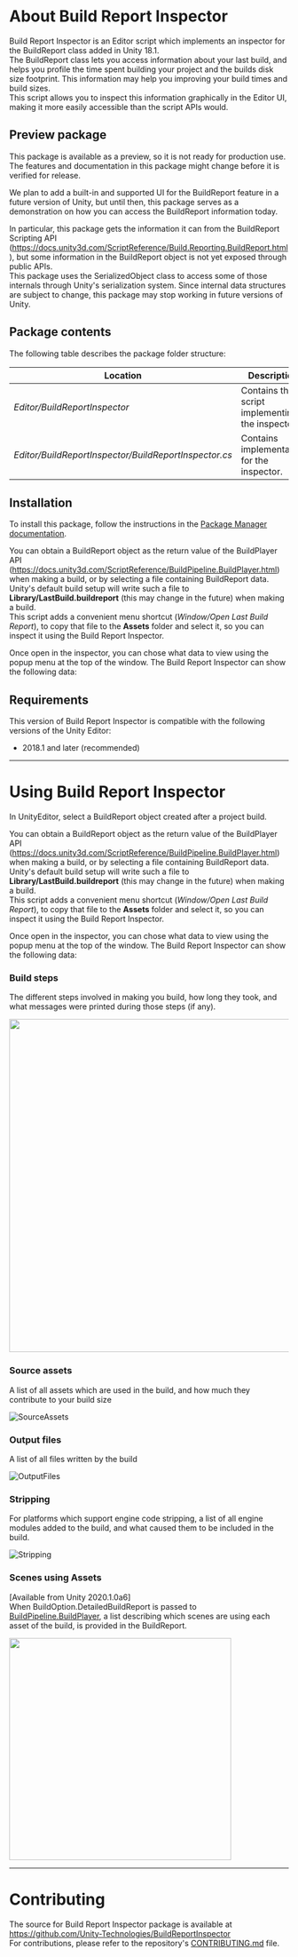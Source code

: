 # About Build Report Inspector


Build Report Inspector is an Editor script which implements an inspector for the BuildReport class added in Unity 18.1.  
The BuildReport class lets you access information about your last build, and helps you profile the time spent building your project and the builds disk size footprint. This information may help you improving your build times and build sizes.  
This script allows you to inspect this information graphically in the Editor UI, making it more easily accessible than the script APIs would.

## Preview package
This package is available as a preview, so it is not ready for production use. The features and documentation in this package might change before it is verified for release.

We plan to add a built-in and supported UI for the BuildReport feature in a future version of Unity, but until then, this package serves as a demonstration on how you can access the BuildReport information today.

In particular, this package gets the information it can from the BuildReport Scripting API (https://docs.unity3d.com/ScriptReference/Build.Reporting.BuildReport.html), but some information in the BuildReport object is not yet exposed through public APIs.  
This package uses the SerializedObject class to access some of those internals through Unity's serialization system. Since internal data structures are subject to change, this package may stop working in future versions of Unity.


## Package contents

The following table describes the package folder structure:

|**Location**|**Description**|
|---|---|
|*Editor/BuildReportInspector*|Contains the script implementing the inspector.|
|*Editor/BuildReportInspector/BuildReportInspector.cs*|Contains implementation for the inspector.|

<a name="Installation"></a>

## Installation

To install this package, follow the instructions in the [Package Manager documentation](https://docs.unity3d.com/Manual/upm-ui-install.html).

You can obtain a BuildReport object as the return value of the BuildPlayer API (https://docs.unity3d.com/ScriptReference/BuildPipeline.BuildPlayer.html) when making a build, or by selecting a file containing BuildReport data.  
Unity's default build setup will write such a file to **Library/LastBuild.buildreport** (this may change in the future) when making a build.  
This script adds a convenient menu shortcut (_Window/Open Last Build Report_), to copy that file to the **Assets** folder and select it, so you can inspect it using the Build Report Inspector.

Once open in the inspector, you can chose what data to view using the popup menu at the top of the window. The Build Report Inspector can show the following data:



## Requirements

This version of Build Report Inspector is compatible with the following versions of the Unity Editor:

* 2018.1 and later (recommended)

---

<a name="UsingBuildReportInspector"></a>

# Using Build Report Inspector

In UnityEditor, select a BuildReport object created after a project build.

You can obtain a BuildReport object as the return value of the BuildPlayer API (https://docs.unity3d.com/ScriptReference/BuildPipeline.BuildPlayer.html) when making a build, or by selecting a file containing BuildReport data.  
Unity's default build setup will write such a file to **Library/LastBuild.buildreport** (this may change in the future) when making a build.  
This script adds a convenient menu shortcut (_Window/Open Last Build Report_), to copy that file to the **Assets** folder and select it, so you can inspect it using the Build Report Inspector.

Once open in the inspector, you can chose what data to view using the popup menu at the top of the window. The Build Report Inspector can show the following data:


<a name="BuildSteps"></a>
### Build steps
The different steps involved in making you build, how long they took, and what messages were printed during those steps (if any).  

<img src="images/BuildSteps.png" width="600">

<a name="SourceAssets"></a>
### Source assets
A list of all assets which are used in the build, and how much they contribute to your build size  

![SourceAssets](images/SourceAssets.png)

<a name="OutputFiles"></a>
### Output files
A list of all files written by the build  

![OutputFiles](images/OutputFiles.png)

<a name="Stripping"></a>
### Stripping
For platforms which support engine code stripping, a list of all engine modules added to the build, and what caused them to be included in the build.  

![Stripping](images/Stripping.png)

<a name="ScenesUsingAssets"></a>
### Scenes using Assets
[Available from Unity 2020.1.0a6]  
When BuildOption.DetailedBuildReport is passed to [BuildPipeline.BuildPlayer](https://docs.unity3d.com/ScriptReference/BuildPipeline.BuildPlayer.html), a list describing which scenes are using each asset of the build, is provided in the BuildReport.

<img src="images/ScenesUsingAssets.png" width="400">

---

# Contributing

The source for Build Report Inspector package is available at https://github.com/Unity-Technologies/BuildReportInspector  
For contributions, please refer to the repository's [CONTRIBUTING.md](https://github.com/Unity-Technologies/BuildReportInspector/blob/master/com.unity.build-report-inspector/CONTRIBUTING.md) file.
